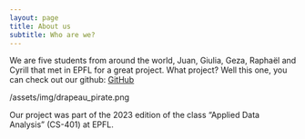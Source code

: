```yaml
---
layout: page
title: About us
subtitle: Who are we?
---
```


We are five students from around the world, Juan, Giulia, Geza, Raphaël and Cyrill that met in EPFL for a great project. 
What project? Well this one, you can check out our github: 
[GitHub](https://github.com/epfl-ada/ada-2023-project-thepiratesofthestreet)

/assets/img/drapeau_pirate.png

Our project was part of the 2023 edition of the class “Applied Data Analysis” (CS-401) at EPFL. 

